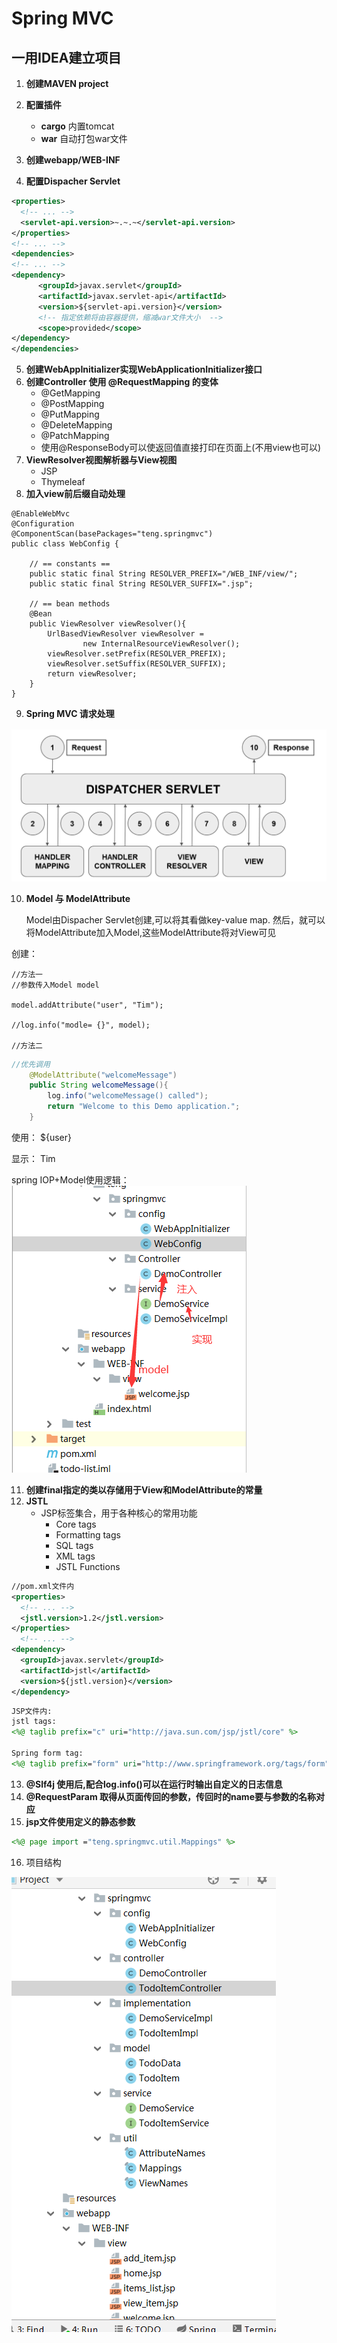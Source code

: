 # Spring MVC

## 一用IDEA建立项目


1. **创建MAVEN project**

2. **配置插件**
   - **cargo** 内置tomcat
   - **war**   自动打包war文件
3. **创建webapp/WEB-INF**
4. **配置Dispacher Servlet**
```xml
<properties>
  <!-- ... -->
  <servlet-api.version>~.~.~</servlet-api.version>
</properties>
<!-- ... -->
<dependencies>
<!-- ... -->
<dependency>
      <groupId>javax.servlet</groupId>
      <artifactId>javax.servlet-api</artifactId>
      <version>${servlet-api.version}</version>
      <!-- 指定依赖将由容器提供，缩减war文件大小  -->
      <scope>provided</scope>
</dependency>
</dependencies>
```
5. **创建WebAppInitializer实现WebApplicationInitializer接口**
6. **创建Controller 使用 @RequestMapping 的变体**
   - @GetMapping
   - @PostMapping
   - @PutMapping
   - @DeleteMapping
   - @PatchMapping
   - 使用@ResponseBody可以使返回值直接打印在页面上(不用view也可以)
7. **ViewResolver视图解析器与View视图**
   - JSP
   - Thymeleaf
8. **加入view前后缀自动处理**
```
@EnableWebMvc
@Configuration
@ComponentScan(basePackages="teng.springmvc")
public class WebConfig {

    // == constants ==
    public static final String RESOLVER_PREFIX="/WEB_INF/view/";
    public static final String RESOLVER_SUFFIX=".jsp";

    // == bean methods
    @Bean
    public ViewResolver viewResolver(){
        UrlBasedViewResolver viewResolver =
                new InternalResourceViewResolver();
        viewResolver.setPrefix(RESOLVER_PREFIX);
        viewResolver.setSuffix(RESOLVER_SUFFIX);
        return viewResolver;
    }
}
```
9. **Spring MVC 请求处理**

![SpringMVC_request_precessing](/images/SpringMVC_request_precessing.png)

10. **Model 与 ModelAttribute**

    Model由Dispacher Servlet创建,可以将其看做key-value map. 然后，就可以将ModelAttribute加入Model,这些ModelAttribute将对View可见

创建：

    //方法一
    //参数传入Model model

    model.addAttribute("user", "Tim");

    //log.info("modle= {}", model);

    //方法二

```java
//优先调用
    @ModelAttribute("welcomeMessage")
    public String welcomeMessage(){
        log.info("welcomeMessage() called");
        return "Welcome to this Demo application.";
    }
```

使用： ${user}

显示： Tim

spring IOP+Model使用逻辑：
![Model](/images/Model.png)

11. **创建final指定的类以存储用于View和ModelAttribute的常量**
12. **JSTL**
    - JSP标签集合，用于各种核心的常用功能
      -  Core tags
      -  Formatting tags
      -  SQL tags
      -  XML tags
      -  JSTL Functions
```xml
//pom.xml文件内
<properties>
  <!-- ... -->
  <jstl.version>1.2</jstl.version>
</properties>
  <!-- ... -->
<dependency>
  <groupId>javax.servlet</groupId>
  <artifactId>jstl</artifactId>
  <version>${jstl.version}</version>
</dependency>
```
```JSP
JSP文件内:
jstl tags:
<%@ taglib prefix="c" uri="http://java.sun.com/jsp/jstl/core" %>

Spring form tag:
<%@ taglib prefix="form" uri="http://www.springframework.org/tags/form" %>
```

13. **@Slf4j 使用后,配合log.info()可以在运行时输出自定义的日志信息**
14. **@RequestParam 取得从页面传回的参数，传回时的name要与参数的名称对应**
15. **jsp文件使用定义的静态参数**

```jsp
<%@ page import ="teng.springmvc.util.Mappings" %>
```
16. 项目结构

![structure](/images/structure.png)
